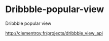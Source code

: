 Dribbble-popular-view
=====================

Dribbble popular view

http://clementroy.fr/projects/dribbble_view_api